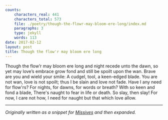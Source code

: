 ```yaml
---
counts:
    characters_real: 441
    characters_total: 573
    file: ./poetry/though-the-flowr-may-bloom-ere-long/index.md
    paragraphs: 3
    type: jekyll
    words: 113
date: 2017-02-12
layout: post
title: Though the flow'r may bloom ere long
---
```


<div class="verse">
Though the flow’r may bloom ere long
  and night recede unto the dawn,
so yet may love’s embrace grow fond
  and still be spoilt upon the wan.
Brave are you and wield your smile:
  A cudgel, tool, a keen-edged blade.
You are not wan, love is not spoilt;
  thus I be slain and love not fade.
Have I any need for flow'rs?
  For nights, for dawns, for words or breath?
With so keen and fond a blade,
  There's naught to fear in life or death.
    So slay, then slay! For now, I care not how,
    I need for naught but that which love allow.
</div>

-----

*Originally written as a snippet for [Missives](/fiction/missives) and then expanded.*

